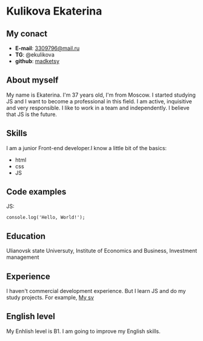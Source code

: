 # Kulikova Ekaterina

## My conact 
* **E-mail**: 3309796@mail.ru
* **TG**: @ekulikova
* **github**: [madketsy](https://github.com/madketsy)

## About myself
My name is Ekaterina. I'm 37 years old, I'm from Moscow. I started studying JS and I want to become a professional in this field. I am active, inquisitive and very responsible. I like to work in a team and independently. I believe that JS is the future.

## Skills
I am a junior Front-end developer.I know a little bit of the basics:
* html
* css
* JS

## Code examples
JS:
```
console.log('Hello, World!');
```

## Education
Ulianovsk state Universuty, Institute of Economics and Business, Investment management

## Experience
I haven't commercial development experience. But I learn JS and do my study projects. For example, [My sv](https://madketsy.github.io/rsschool-cv/cv)

## English level
My Enhlish level is B1. I am going to improve my English skills.
